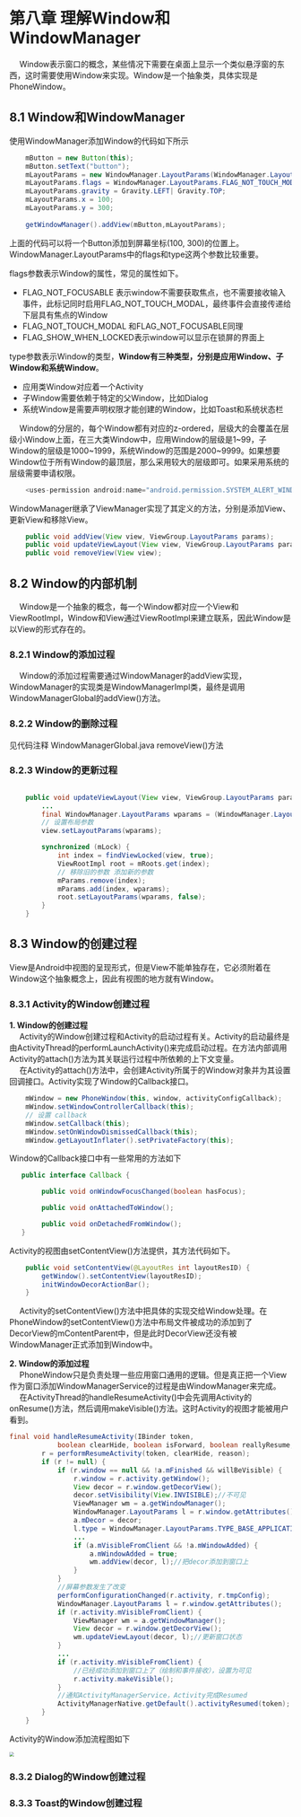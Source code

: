 # 第八章 理解Window和WindowManager

&emsp; Window表示窗口的概念，某些情况下需要在桌面上显示一个类似悬浮窗的东西，这时需要使用Window来实现。Window是一个抽象类，具体实现是PhoneWindow。


## 8.1 Window和WindowManager
使用WindowManager添加Window的代码如下所示
```java
    mButton = new Button(this);
    mButton.setText("button");
    mLayoutParams = new WindowManager.LayoutParams(WindowManager.LayoutParams.WRAP_CONTENT, WindowManager.LayoutParams.WRAP_CONTENT, 0, 0, PixelFormat.TRANSLUCENT);
    mLayoutParams.flags = WindowManager.LayoutParams.FLAG_NOT_TOUCH_MODAL| WindowManager.LayoutParams.FLAG_NOT_FOCUSABLE| WindowManager.LayoutParams.FLAG_SHOW_WHEN_LOCKED;
    mLayoutParams.gravity = Gravity.LEFT| Gravity.TOP;
    mLayoutParams.x = 100;
    mLayoutParams.y = 300;
        
    getWindowManager().addView(mButton,mLayoutParams);
```  

上面的代码可以将一个Button添加到屏幕坐标(100, 300)的位置上。WindowManager.LayoutParams中的flags和type这两个参数比较重要。 

flags参数表示Window的属性，常见的属性如下。
- FLAG_NOT_FOCUSABLE 表示window不需要获取焦点，也不需要接收输入事件，此标记同时启用FLAG_NOT_TOUCH_MODAL，最终事件会直接传递给下层具有焦点的Window
- FLAG_NOT_TOUCH_MODAL 和FLAG_NOT_FOCUSABLE同理
- FLAG_SHOW_WHEN_LOCKED表示window可以显示在锁屏的界面上

type参数表示Window的类型，**Window有三种类型，分别是应用Window、子Window和系统Window**。
- 应用类Window对应着一个Activity
- 子Window需要依赖于特定的父Window，比如Dialog
- 系统Window是需要声明权限才能创建的Window，比如Toast和系统状态栏

&emsp; Window的分层的，每个Window都有对应的z-ordered，层级大的会覆盖在层级小Window上面，在三大类Window中，应用Window的层级是1~99，子Window的层级是1000~1999，系统Window的范围是2000~9999。如果想要Window位于所有Window的最顶层，那么采用较大的层级即可。如果采用系统的层级需要申请权限。
```java
    <uses-permission android:name="android.permission.SYSTEM_ALERT_WINDOW"/>
```
WindowManager继承了ViewManager实现了其定义的方法，分别是添加View、更新View和移除View。
```java
    public void addView(View view, ViewGroup.LayoutParams params);
    public void updateViewLayout(View view, ViewGroup.LayoutParams params);
    public void removeView(View view);
```
## 8.2 Window的内部机制

&emsp; Window是一个抽象的概念，每一个Window都对应一个View和ViewRootImpl，Window和View通过ViewRootImpl来建立联系，因此Window是以View的形式存在的。

### 8.2.1 Window的添加过程
&emsp; Window的添加过程需要通过WindowManager的addView实现，WindowManager的实现类是WindowManagerImpl类，最终是调用WindowManagerGlobal的addView()方法。

### 8.2.2 Window的删除过程

见代码注释 WindowManagerGlobal.java removeView()方法
### 8.2.3 Window的更新过程

```java

    public void updateViewLayout(View view, ViewGroup.LayoutParams params) {
        ...
        final WindowManager.LayoutParams wparams = (WindowManager.LayoutParams)params;
        // 设置布局参数
        view.setLayoutParams(wparams);

        synchronized (mLock) {
            int index = findViewLocked(view, true);
            ViewRootImpl root = mRoots.get(index);
            // 移除旧的参数 添加新的参数
            mParams.remove(index);
            mParams.add(index, wparams);
            root.setLayoutParams(wparams, false);
        }
    }
```
## 8.3 Window的创建过程 

View是Android中视图的呈现形式，但是View不能单独存在，它必须附着在Window这个抽象概念上，因此有视图的地方就有Window。
### 8.3.1 Activity的Window创建过程

**1. Window的创建过程**  
&emsp; Activity的Window创建过程和Activity的启动过程有关。Activity的启动最终是由ActivityThread的performLaunchActivity()来完成启动过程。在方法内部调用Activity的attach()方法为其关联运行过程中所依赖的上下文变量。  
&emsp; 在Activity的attach()方法中，会创建Activity所属于的Window对象并为其设置回调接口。Activity实现了Window的Callback接口。

```java
    mWindow = new PhoneWindow(this, window, activityConfigCallback);
    mWindow.setWindowControllerCallback(this);
    // 设置 callback
    mWindow.setCallback(this);
    mWindow.setOnWindowDismissedCallback(this);        
    mWindow.getLayoutInflater().setPrivateFactory(this);

```
Window的Callback接口中有一些常用的方法如下
```java
   public interface Callback {

        public void onWindowFocusChanged(boolean hasFocus);

        public void onAttachedToWindow();

        public void onDetachedFromWindow();
   }
```
Activity的视图由setContentView()方法提供，其方法代码如下。
```java
    public void setContentView(@LayoutRes int layoutResID) {
        getWindow().setContentView(layoutResID);
        initWindowDecorActionBar();
    }
```
&emsp; Activity的setContentView()方法中把具体的实现交给Window处理。在PhoneWindow的setContentView()方法中布局文件被成功的添加到了DecorView的mContentParent中，但是此时DecorView还没有被WindowManager正式添加到Window中。  

**2. Window的添加过程**  
&emsp; PhoneWindow只是负责处理一些应用窗口通用的逻辑。但是真正把一个View作为窗口添加WindowManagerService的过程是由WindowManager来完成。  
&emsp; 在ActivityThread的handleResumeActivity()中会先调用Activity的onResume()方法，然后调用makeVisible()方法。这时Activity的视图才能被用户看到。  
```java
final void handleResumeActivity(IBinder token,
            boolean clearHide, boolean isForward, boolean reallyResume, int seq, String reason) {
        r = performResumeActivity(token, clearHide, reason); 
        if (r != null) { 
            if (r.window == null && !a.mFinished && willBeVisible) { 
                r.window = r.activity.getWindow(); 
                View decor = r.window.getDecorView(); 
                decor.setVisibility(View.INVISIBLE);//不可见 
                ViewManager wm = a.getWindowManager(); 
                WindowManager.LayoutParams l = r.window.getAttributes(); 
                a.mDecor = decor; 
                l.type = WindowManager.LayoutParams.TYPE_BASE_APPLICATION; 
                ... 
                if (a.mVisibleFromClient && !a.mWindowAdded) { 
                    a.mWindowAdded = true; 
                    wm.addView(decor, l);//把decor添加到窗口上
                } 
            }  
            //屏幕参数发生了改变 
            performConfigurationChanged(r.activity, r.tmpConfig); 
            WindowManager.LayoutParams l = r.window.getAttributes(); 
            if (r.activity.mVisibleFromClient) { 
                ViewManager wm = a.getWindowManager(); 
                View decor = r.window.getDecorView(); 
                wm.updateViewLayout(decor, l);//更新窗口状态 
            }
            ...                
            if (r.activity.mVisibleFromClient) { 
                //已经成功添加到窗口上了（绘制和事件接收），设置为可见 
                r.activity.makeVisible(); 
            }
            //通知ActivityManagerService，Activity完成Resumed 
            ActivityManagerNative.getDefault().activityResumed(token); 
        }  
    }
```
Activity的Window添加流程图如下  

<img src="image/Activity的Window添加流程.png" style="zoom:50%"/>  

### 8.3.2 Dialog的Window创建过程

### 8.3.3 Toast的Window创建过程